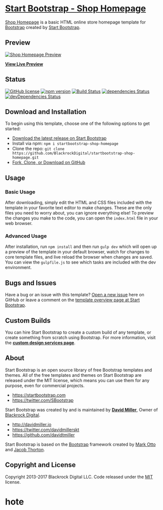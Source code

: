 # [Start Bootstrap - Shop Homepage](https://startbootstrap.com/template-overviews/shop-homepage/)

[Shop Homepage](http://startbootstrap.com/template-overviews/shop-homepage/) is a basic HTML online store homepage template for [Bootstrap](http://getbootstrap.com/) created by [Start Bootstrap](http://startbootstrap.com/).

## Preview

[![Shop Homepage Preview](https://startbootstrap.com/assets/img/templates/shop-homepage.jpg)](https://blackrockdigital.github.io/startbootstrap-shop-homepage/)

**[View Live Preview](https://blackrockdigital.github.io/startbootstrap-shop-homepage/)**

## Status

[![GitHub license](https://img.shields.io/badge/license-MIT-blue.svg)](https://raw.githubusercontent.com/BlackrockDigital/startbootstrap-shop-homepage/master/LICENSE)
[![npm version](https://img.shields.io/npm/v/startbootstrap-shop-homepage.svg)](https://www.npmjs.com/package/startbootstrap-shop-homepage)
[![Build Status](https://travis-ci.org/BlackrockDigital/startbootstrap-shop-homepage.svg?branch=master)](https://travis-ci.org/BlackrockDigital/startbootstrap-shop-homepage)
[![dependencies Status](https://david-dm.org/BlackrockDigital/startbootstrap-shop-homepage/status.svg)](https://david-dm.org/BlackrockDigital/startbootstrap-shop-homepage)
[![devDependencies Status](https://david-dm.org/BlackrockDigital/startbootstrap-shop-homepage/dev-status.svg)](https://david-dm.org/BlackrockDigital/startbootstrap-shop-homepage?type=dev)

## Download and Installation

To begin using this template, choose one of the following options to get started:
* [Download the latest release on Start Bootstrap](https://startbootstrap.com/template-overviews/shop-homepage/)
* Install via npm: `npm i startbootstrap-shop-homepage`
* Clone the repo: `git clone https://github.com/BlackrockDigital/startbootstrap-shop-homepage.git`
* [Fork, Clone, or Download on GitHub](https://github.com/BlackrockDigital/startbootstrap-shop-homepage)

## Usage

### Basic Usage

After downloading, simply edit the HTML and CSS files included with the template in your favorite text editor to make changes. These are the only files you need to worry about, you can ignore everything else! To preview the changes you make to the code, you can open the `index.html` file in your web browser.

### Advanced Usage

After installation, run `npm install` and then run `gulp dev` which will open up a preview of the template in your default browser, watch for changes to core template files, and live reload the browser when changes are saved. You can view the `gulpfile.js` to see which tasks are included with the dev environment.

## Bugs and Issues

Have a bug or an issue with this template? [Open a new issue](https://github.com/BlackrockDigital/startbootstrap-shop-homepage/issues) here on GitHub or leave a comment on the [template overview page at Start Bootstrap](http://startbootstrap.com/template-overviews/shop-homepage/).

## Custom Builds

You can hire Start Bootstrap to create a custom build of any template, or create something from scratch using Bootstrap. For more information, visit the **[custom design services page](https://startbootstrap.com/bootstrap-design-services/)**.

## About

Start Bootstrap is an open source library of free Bootstrap templates and themes. All of the free templates and themes on Start Bootstrap are released under the MIT license, which means you can use them for any purpose, even for commercial projects.

* https://startbootstrap.com
* https://twitter.com/SBootstrap

Start Bootstrap was created by and is maintained by **[David Miller](http://davidmiller.io/)**, Owner of [Blackrock Digital](http://blackrockdigital.io/).

* http://davidmiller.io
* https://twitter.com/davidmillerskt
* https://github.com/davidtmiller

Start Bootstrap is based on the [Bootstrap](http://getbootstrap.com/) framework created by [Mark Otto](https://twitter.com/mdo) and [Jacob Thorton](https://twitter.com/fat).

## Copyright and License

Copyright 2013-2017 Blackrock Digital LLC. Code released under the [MIT](https://github.com/BlackrockDigital/startbootstrap-shop-homepage/blob/gh-pages/LICENSE) license.
# hote
